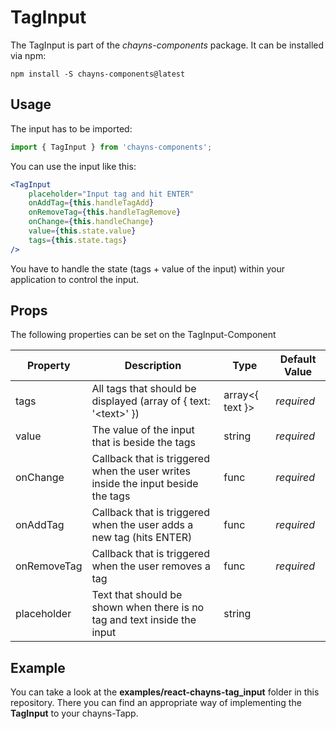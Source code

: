 # TagInput

The TagInput is part of the *chayns-components* package. It can be installed via npm:
```
npm install -S chayns-components@latest
```

## Usage

The input has to be imported:

```jsx harmony
import { TagInput } from 'chayns-components';
```

You can use the input like this:

```jsx harmony
<TagInput
    placeholder="Input tag and hit ENTER"
    onAddTag={this.handleTagAdd}
    onRemoveTag={this.handleTagRemove}
    onChange={this.handleChange}
    value={this.state.value}
    tags={this.state.tags}
/>
```

You have to handle the state (tags + value of the input) within your application to control the input.


## Props

The following properties can be set on the TagInput-Component

| Property     | Description                                                                      | Type            | Default Value |
|--------------|----------------------------------------------------------------------------------|-----------------|---------------|
| tags         | All tags that should be displayed (array of { text: '\<text\>' })                | array<{ text }> | *required*    |
| value        | The value of the input that is beside the tags                                   | string          | *required*    |
| onChange     | Callback that is triggered when the user writes inside the input beside the tags | func            | *required*    |
| onAddTag     | Callback that is triggered when the user adds a new tag (hits ENTER)             | func            | *required*    |
| onRemoveTag  | Callback that is triggered when the user removes a tag                           | func            | *required*    |
| placeholder  | Text that should be shown when there is no tag and text inside the input         | string          |               |


## Example ##

You can take a look at the **examples/react-chayns-tag_input** folder in this repository. There you can find an appropriate way of implementing the **TagInput** to your chayns-Tapp.
